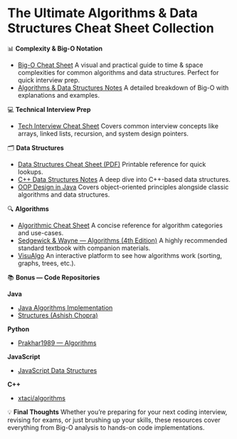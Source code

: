 # The Ultimate Algorithms & Data Structures Cheat Sheet Collection

📊 **Complexity & Big-O Notation**
* [Big-O Cheat Sheet](https://www.bigocheatsheet.com/)
A visual and practical guide to time & space complexities for common algorithms and data structures. Perfect for quick interview prep.
* [Algorithms & Data Structures Notes](https://cooervo.github.io/Algorithms-DataStructures-BigONotation/)
A detailed breakdown of Big-O with explanations and examples.


💻 **Technical Interview Prep**
* [Tech Interview Cheat Sheet](https://gist.github.com/TSiege/cbb0507082bb18ff7e4b)
Covers common interview concepts like arrays, linked lists, recursion, and system design pointers.


🗂️ **Data Structures**
* [Data Structures Cheat Sheet (PDF)](https://www.scribd.com/doc/39557873/Data-Structures-Cheat-Sheet)
Printable reference for quick lookups.
* [C++ Data Structures Notes](https://cse.buffalo.edu/~hungngo/classes/2014/Fall/250/notes.html)
A deep dive into C++-based data structures.
* [OOP Design in Java](http://brpreiss.com/books/opus5/)
Covers object-oriented principles alongside classic algorithms and data structures.


🔍 **Algorithms**
* [Algorithmic Cheat Sheet](https://sinon.org/algorithms//#data-structures)
A concise reference for algorithm categories and use-cases.
* [Sedgewick & Wayne — Algorithms (4th Edition)](https://algs4.cs.princeton.edu/home/)
A highly recommended standard textbook with companion materials.
* [VisuAlgo](https://visualgo.net/)
An interactive platform to see how algorithms work (sorting, graphs, trees, etc.).



📚 **Bonus — Code Repositories**

**Java**
* [Java Algorithms Implementation](https://github.com/phishman3579/java-algorithms-implementation)
* [Structures (Ashish Chopra)](https://github.com/ashish-chopra/Structures/tree/master)

**Python**
* [Prakhar1989 — Algorithms](https://github.com/prakhar1989/Algorithms)

**JavaScript**
* [JavaScript Data Structures](https://github.com/Bishop92/JavaScript-Data-Structures)

**C++**
* [xtaci/algorithms](https://github.com/xtaci/algorithms)



💡 **Final Thoughts**
Whether you’re preparing for your next coding interview, revising for exams, or just brushing up your skills, these resources cover everything from Big-O analysis to hands-on code implementations.
